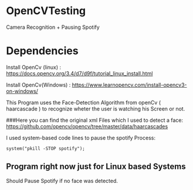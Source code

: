 # OpenCVTesting
Camera Recognition + Pausing Spotify


# Dependencies
Install OpenCv (linux) : https://docs.opencv.org/3.4/d7/d9f/tutorial_linux_install.html

Install OpenCv(Windows) : https://www.learnopencv.com/install-opencv3-on-windows/


This Program uses the Face-Detection Algorithm from openCv ( haarcascade ) to recognize wheter the user is watching his Screen
or not.

###Here you can find the original xml Files which I used to detect a face:
https://github.com/opencv/opencv/tree/master/data/haarcascades

I used system-based code lines to pause the spotify Process:

`system("pkill -STOP spotify");`


## Program right now just for Linux based Systems

Should Pause Spotify if no face was detected.


